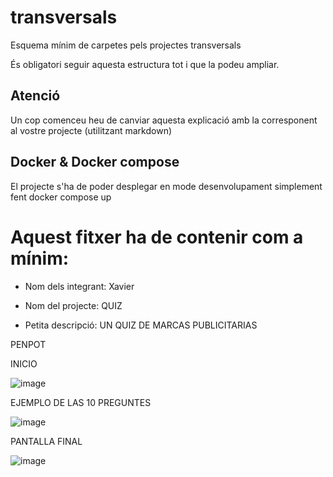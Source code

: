 # transversals
Esquema mínim de carpetes pels projectes transversals

És obligatori seguir aquesta estructura tot i que la podeu ampliar.

## Atenció
Un cop comenceu heu de canviar aquesta explicació amb la corresponent al vostre projecte (utilitzant markdown)

## Docker & Docker compose
El projecte s'ha de poder desplegar en mode desenvolupament simplement fent docker compose up

# Aquest fitxer ha de contenir com a mínim:
 * Nom dels integrant: Xavier
   
 * Nom del projecte: QUIZ
   
 * Petita descripció: UN QUIZ DE MARCAS PUBLICITARIAS


PENPOT

INICIO

![image](https://github.com/user-attachments/assets/a3e76188-5acb-4bbf-b497-fb169839673e)

EJEMPLO DE LAS 10 PREGUNTES

![image](https://github.com/user-attachments/assets/b415b289-54eb-40a4-938c-095ef52a83cb)

PANTALLA FINAL

![image](https://github.com/user-attachments/assets/6e46df3f-2e09-4868-bc08-bc54ae0a71c0)
